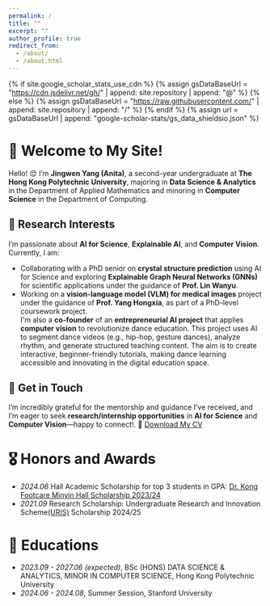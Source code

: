 ```yaml
---
permalink: /
title: ""
excerpt: ""
author_profile: true
redirect_from: 
  - /about/
  - /about.html
---
```


{% if site.google_scholar_stats_use_cdn %}
{% assign gsDataBaseUrl = "https://cdn.jsdelivr.net/gh/" | append: site.repository | append: "@" %}
{% else %}
{% assign gsDataBaseUrl = "https://raw.githubusercontent.com/" | append: site.repository | append: "/" %}
{% endif %}
{% assign url = gsDataBaseUrl | append: "google-scholar-stats/gs_data_shieldsio.json" %}

<span class='anchor' id='about-me'></span>

# 👋 Welcome to My Site!  

Hello! 😊 I’m **Jingwen Yang (Anita)**, a second-year undergraduate at **The Hong Kong Polytechnic University**, majoring in **Data Science & Analytics** in the Department of Applied Mathematics and minoring in **Computer Science** in the Department of Computing.


## 🔬 Research Interests  
I’m passionate about **AI for Science**, **Explainable AI**, and **Computer Vision**. Currently, I am:  
- Collaborating with a PhD senior on **crystal structure prediction** using AI for Science and exploring **Explainable Graph Neural Networks (GNNs)** for scientific applications under the guidance of **Prof. Lin Wanyu**.  
- Working on a **vision-language model (VLM) for medical images** project under the guidance of **Prof. Yang Hongxia**, as part of a PhD-level coursework project.  
I'm also a **co-founder** of an **entrepreneurial AI project** that applies **computer vision** to revolutionize dance education. This project uses AI to segment dance videos (e.g., hip-hop, gesture dances), analyze rhythm, and generate structured teaching content. The aim is to create interactive, beginner-friendly tutorials, making dance learning accessible and innovating in the digital education space.

## 📩 Get in Touch
I’m incredibly grateful for the mentorship and guidance I’ve received, and I’m eager to seek **research/internship opportunities** in **AI for Science** and **Computer Vision**—happy to connect!. 📄 [Download My CV](CV.pdf)


# 🎖 Honors and Awards
- *2024.06* Hall Academic Scholarship for top 3 students in GPA: [Dr. Kong Footcare Minyin Hall Scholarship 2023/24](MY_scholarship.pdf)
- *2021.09* Research Scholarship: Undergraduate Research and Innovation Scheme[(URIS)](https://www.polyu.edu.hk/gs/ug-research/uris/approved-projects/?sc_lang=en) Scholarship 2024/25

# 📖 Educations
- *2023.09 - 2027.06 (expected)*, BSc (HONS) DATA SCIENCE & ANALYTICS, MINOR IN COMPUTER SCIENCE, Hong Kong Polytechnic University
- *2024.06 - 2024.08*, Summer Session, Stanford University

<!--
# 🔥 News
- *2022.02*: &nbsp;🎉🎉 Lorem ipsum dolor sit amet, consectetur adipiscing elit. Vivamus ornare aliquet ipsum, ac tempus justo dapibus sit amet. 
- *2022.02*: &nbsp;🎉🎉 Lorem ipsum dolor sit amet, consectetur adipiscing elit. Vivamus ornare aliquet ipsum, ac tempus justo dapibus sit amet. 

# 📝 Publications 

<div class='paper-box'><div class='paper-box-image'><div><div class="badge">CVPR 2016</div><img src='images/500x300.png' alt="sym" width="100%"></div></div>
<div class='paper-box-text' markdown="1">

[Deep Residual Learning for Image Recognition](https://openaccess.thecvf.com/content_cvpr_2016/papers/He_Deep_Residual_Learning_CVPR_2016_paper.pdf)

**Kaiming He**, Xiangyu Zhang, Shaoqing Ren, Jian Sun

[**Project**](https://scholar.google.com/citations?view_op=view_citation&hl=zh-CN&user=DhtAFkwAAAAJ&citation_for_view=DhtAFkwAAAAJ:ALROH1vI_8AC) <strong><span class='show_paper_citations' data='DhtAFkwAAAAJ:ALROH1vI_8AC'></span></strong>
- Lorem ipsum dolor sit amet, consectetur adipiscing elit. Vivamus ornare aliquet ipsum, ac tempus justo dapibus sit amet. 
</div>
</div>

- [Lorem ipsum dolor sit amet, consectetur adipiscing elit. Vivamus ornare aliquet ipsum, ac tempus justo dapibus sit amet](https://github.com), A, B, C, **CVPR 2020**

# 💬 Invited Talks
- *2021.06*, Lorem ipsum dolor sit amet, consectetur adipiscing elit. Vivamus ornare aliquet ipsum, ac tempus justo dapibus sit amet. 
- *2021.03*, Lorem ipsum dolor sit amet, consectetur adipiscing elit. Vivamus ornare aliquet ipsum, ac tempus justo dapibus sit amet.  \| [\[video\]](https://github.com/)

# 💻 Internships
- *2019.05 - 2020.02*, [Lorem](https://github.com/), China.
-->

